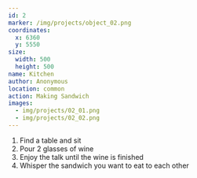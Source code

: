 ```yaml
---
id: 2
marker: /img/projects/object_02.png
coordinates:
  x: 6360
  y: 5550
size:
  width: 500
  height: 500
name: Kitchen
author: Anonymous
location: common
action: Making Sandwich
images:
  - img/projects/02_01.png
  - img/projects/02_02.png
---
```

1. Find a table and sit 
2. Pour 2 glasses of wine 
3. Enjoy the talk until the wine is finished 
4. Whisper the sandwich you want to eat to each other
